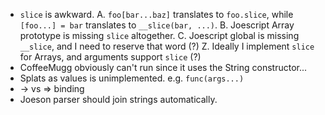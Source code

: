 * `slice` is awkward.
  A. `foo[bar...baz]` translates to `foo.slice`, while `[foo...] = bar` translates to `__slice(bar, ...)`.
  B. Joescript Array prototype is missing `slice` altogether.
  C. Joescript global is missing `__slice`, and I need to reserve that word (?)
  Z. Ideally I implement `slice` for Arrays, and arguments support `slice` (?)
* CoffeeMugg obviously can't run since it uses the String constructor...
* Splats as values is unimplemented. e.g. `func(args...)`
* -> vs => binding
* Joeson parser should join strings automatically.
